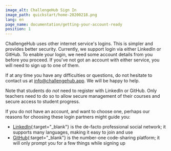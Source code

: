 ```yaml
---
image_alt: ChallengeHub Sign In
image_path: quickstart/home-20200218.png
lang: en
page_name: documentation/getting-your-account-ready
position: 1
---
```

ChallengeHub uses other internet service's logins. This is simpler and provides better security. Currently, we support login via either LinkedIn or GitHub. To enable your login, we need some account details from you before you proceed. If you've not got an account with either service, you will need to sign up to one of them.

If at any time you have any difficulties or questions, do not hesitate to contact us at [info@challengehub.app](mailto:info@challengehub.app). We will be happy to help.

Note that students do *not* need to register with LinkedIn or GitHub. Only teachers need to do so to allow secure management of their courses and secure access to student progress.

If you do not have an account, and want to choose one, perhaps our reasons for choosing these login partners might guide you:

- [LinkedIn](https://www.linkedin.com){:target="_blank"} is the de-facto professional social network; it supports many languages, making it easy to join and use
- [GitHub](https://github.com){:target="_blank"} is the number-one code-sharing platform; it will only prompt you for a few things while signing up
